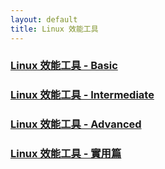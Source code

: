 ```yaml
---
layout: default
title: Linux 效能工具
---
```


### [Linux 效能工具 - Basic](/2020/05/09/linux-performance-tool-1/)

### [Linux 效能工具 - Intermediate](/2020/05/17/linux-performance-tool-2/)

### [Linux 效能工具 - Advanced](/2020/05/24/linux-performance-tool-3/)

### [Linux 效能工具 - 實用篇](/2020/05/30/linux-performance-tool-4/)


